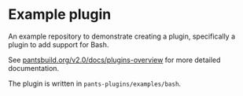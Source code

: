 # Example plugin

An example repository to demonstrate creating a plugin, specifically a plugin to add support for Bash.

See [pantsbuild.org/v2.0/docs/plugins-overview](https://www.pantsbuild.org/v2.0/docs/plugins-overview) for more detailed documentation.

The plugin is written in `pants-plugins/examples/bash`.
